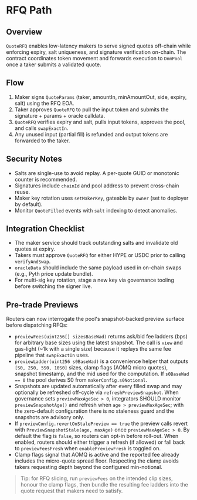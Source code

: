 # RFQ Path

## Overview

`QuoteRFQ` enables low-latency makers to serve signed quotes off-chain while enforcing expiry, salt uniqueness, and signature verification on-chain. The contract coordinates token movement and forwards execution to `DnmPool` once a taker submits a validated quote.

## Flow

1. Maker signs `QuoteParams` (taker, amountIn, minAmountOut, side, expiry, salt) using the RFQ EOA.
2. Taker approves `QuoteRFQ` to pull the input token and submits the signature + params + oracle calldata.
3. `QuoteRFQ` verifies expiry and salt, pulls input tokens, approves the pool, and calls `swapExactIn`.
4. Any unused input (partial fill) is refunded and output tokens are forwarded to the taker.

## Security Notes

- Salts are single-use to avoid replay. A per-quote GUID or monotonic counter is recommended.
- Signatures include `chainId` and pool address to prevent cross-chain reuse.
- Maker key rotation uses `setMakerKey`, gateable by `owner` (set to deployer by default).
- Monitor `QuoteFilled` events with `salt` indexing to detect anomalies.

## Integration Checklist

- The maker service should track outstanding salts and invalidate old quotes at expiry.
- Takers must approve `QuoteRFQ` for either HYPE or USDC prior to calling `verifyAndSwap`.
- `oracleData` should include the same payload used in on-chain swaps (e.g., Pyth price update bundle).
- For multi-sig key rotation, stage a new key via governance tooling before switching the signer live.

## Pre-trade Previews

Routers can now interrogate the pool's snapshot-backed preview surface before dispatching RFQs:

- `previewFees(uint256[] sizesBaseWad)` returns ask/bid fee ladders (bps) for arbitrary base sizes using the latest snapshot. The call is `view` and gas-light (~1k with a single size) because it replays the same fee pipeline that `swapExactIn` uses.
- `previewLadder(uint256 s0BaseWad)` is a convenience helper that outputs `[S0, 2S0, 5S0, 10S0]` sizes, clamp flags (AOMQ micro quotes), snapshot timestamp, and the mid used for the computation. If `s0BaseWad == 0` the pool derives S0 from `makerConfig.s0Notional`.
- Snapshots are updated automatically after every filled swap and may optionally be refreshed off-cycle via `refreshPreviewSnapshot`. When governance sets `previewMaxAgeSec > 0`, integrators SHOULD monitor `previewSnapshotAge()` and refresh when `age > previewMaxAgeSec`; with the zero-default configuration there is no staleness guard and the snapshots are advisory only.
- If `previewConfig.revertOnStalePreview == true` the preview calls revert with `PreviewSnapshotStale(age, maxAge)` once `previewMaxAgeSec > 0`. By default the flag is `false`, so routers can opt-in before roll-out. When enabled, routers should either trigger a refresh (if allowed) or fall back to `previewFeesFresh` when `enablePreviewFresh` is toggled on.
- Clamp flags signal that AOMQ is active and the reported fee already includes the micro-quote spread floor. Respecting the clamp avoids takers requesting depth beyond the configured min-notional.

> Tip: for RFQ slicing, run `previewFees` on the intended clip sizes, honour the clamp flags, then bundle the resulting fee ladders into the quote request that makers need to satisfy.
